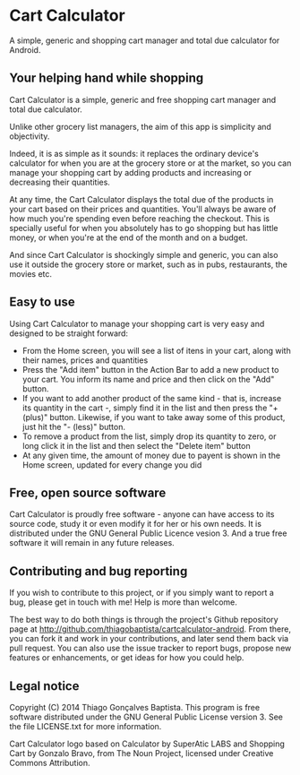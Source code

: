 # Cart Calculator

A simple, generic and shopping cart manager and total due calculator for Android.

## Your helping hand while shopping

Cart Calculator is a simple, generic and free shopping cart manager and total due calculator.

Unlike other grocery list managers, the aim of this app is simplicity and objectivity.

Indeed, it is as simple as it sounds: it replaces the ordinary device's calculator for when you are at the grocery store or at the market, so you can manage your shopping cart by adding products and increasing or decreasing their quantities.

At any time, the Cart Calculator displays the total due of the products in your cart based on their prices and quantities. You'll always be aware of how much you're spending even before reaching the checkout. This is specially useful for when you absolutely has to go shopping but has little money, or when you're at the end of the month and on a budget.

And since Cart Calculator is shockingly simple and generic, you can also use it outside the grocery store or market, such as in pubs, restaurants, the movies etc.

## Easy to use

Using Cart Calculator to manage your shopping cart is very easy and designed to be straight forward:

* From the Home screen, you will see a list of itens in your cart, along with their names, prices and quantities
* Press the "Add item" button in the Action Bar to add a new product to your cart. You inform its name and price and then click on the "Add" button.
* If you want to add another product of the same kind - that is, increase its quantity in the cart -, simply find it in the list and then press the "+ (plus)" button. Likewise, if you want to take away some of this product, just hit the "- (less)" button.
* To remove a product from the list, simply drop its quantity to zero, or long click it in the list
 and then select the "Delete item" button
* At any given time, the amount of money due to payent is shown in the Home screen, updated for every change you did

## Free, open source software

Cart Calculator is proudly free software - anyone can have access to its source code, study it or even modify it for her or his own needs. It is distributed under the GNU General Public Licence vesion 3. And a true free software it will remain in any future releases.

## Contributing and bug reporting

If you wish to contribute to this project, or if you simply want to report a bug, please get in touch with me! Help is more than welcome.

The best way to do both things is through the project's Github repository page at http://github.com/thiagobaptista/cartcalculator-android. From there, you can fork it and work in your contributions, and later send them back via pull request. You can also use the issue tracker to report bugs, propose new features or enhancements, or get ideas for how you could help.

## Legal notice

Copyright (C) 2014 Thiago Gonçalves Baptista. This program is free software distributed under the GNU General Public License version 3. See the file LICENSE.txt for more information.

Cart Calculator logo based on Calculator by SuperAtic LABS and Shopping Cart by Gonzalo Bravo, from The Noun Project, licensed under Creative Commons Attribution.
